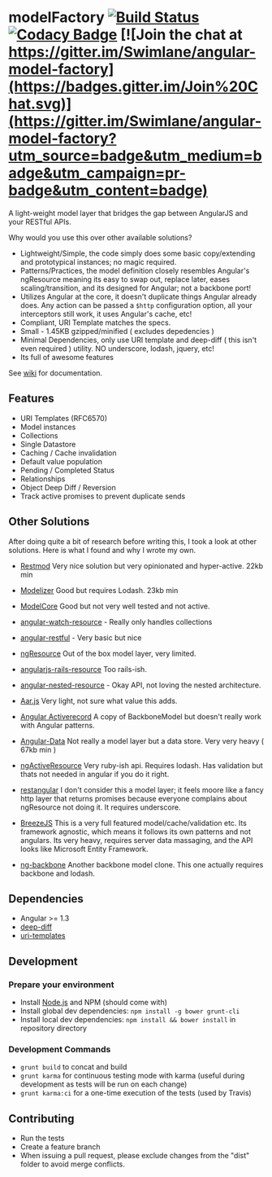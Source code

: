 # modelFactory [![Build Status](https://travis-ci.org/Swimlane/angular-model-factory.svg?branch=master)](https://travis-ci.org/Swimlane/model-factory) [![Codacy Badge](https://www.codacy.com/project/badge/d6659f50bd234f099738358a2a17bf9c)](https://www.codacy.com/public/amcdaniel2/model-factory) [![Join the chat at https://gitter.im/Swimlane/angular-model-factory](https://badges.gitter.im/Join%20Chat.svg)](https://gitter.im/Swimlane/angular-model-factory?utm_source=badge&utm_medium=badge&utm_campaign=pr-badge&utm_content=badge)

A light-weight model layer that bridges the gap between AngularJS and your RESTful APIs.

Why would you use this over other available solutions?

- Lightweight/Simple, the code simply does some basic copy/extending and prototypical instances; no magic required.
- Patterns/Practices, the model definition closely resembles Angular's ngResource meaning its easy to swap out, replace later, eases scaling/transition, and its designed for Angular; not a backbone port!
- Utilizes Angular at the core, it doesn't duplicate things Angular already does.  Any action can be passed a `$http` configuration option, all your interceptors still work, it uses Angular's cache, etc!
- Compliant, URI Template matches the specs.
- Small - 1.45KB gzipped/minified ( excludes depedencies )
- Minimal Dependencies, only use URI template and deep-diff ( this isn't even required ) utility.  NO underscore, lodash, jquery, etc!
- Its full of awesome features


See [wiki](https://github.com/Swimlane/model-factory/wiki) for documentation.


## Features

- URI Templates (RFC6570)
- Model instances
- Collections
- Single Datastore
- Caching / Cache invalidation
- Default value population
- Pending / Completed Status
- Relationships
- Object Deep Diff / Reversion
- Track active promises to prevent duplicate sends


## Other Solutions

After doing quite a bit of research before writing this, I took a look at other solutions.  Here is what I found and why I wrote my own.

- [Restmod](https://github.com/platanus/angular-restmod)
Very nice solution but very opinionated and hyper-active. 22kb min

- [Modelizer](https://github.com/VasilioRuzanni/angular-modelizer)
Good but requires Lodash. 23kb min

- [ModelCore](https://github.com/klederson/ModelCore/)
Good but not very well tested and not active.

- [angular-watch-resource](https://github.com/marmorkuchen-net/angular-watch-resource) - Really only handles collections

- [angular-restful](http://esdrasedu.github.io/angular-restful/#/) - Very basic but nice

- [ngResource](https://docs.angularjs.org/api/ngResource/service/$resource)
Out of the box model layer, very limited.

- [angularjs-rails-resource](https://github.com/FineLinePrototyping/angularjs-rails-resource)
Too rails-ish.

- [angular-nested-resource](https://github.com/roypeled/angular-nested-resource) - Okay API, not loving the nested architecture.

- [Aar.js](http://aarjs.com/)
Very light, not sure what value this adds.

- [Angular Activerecord](https://github.com/bfanger/angular-activerecord)
A copy of BackboneModel but doesn't really work with Angular patterns.

- [Angular-Data](http://angular-data.pseudobry.com/)
Not really a model layer but a data store.  Very very heavy ( 67kb min )

- [ngActiveResource](https://github.com/FacultyCreative/ngActiveResource)
Very ruby-ish api.  Requires lodash.  Has validation but thats not needed in angular if you do it right.

- [restangular](https://github.com/mgonto/restangular) 
I don't consider this a model layer; it feels moore like a fancy http layer that returns promises because everyone complains about ngResource not doing it.  It requires underscore.

- [BreezeJS](http://www.breezejs.com/) 
This is a very full featured model/cache/validation etc.  Its framework agnostic, which means it follows its own patterns and not angulars.  Its very heavy, requires server data massaging, and the API looks like Microsoft Entity Framework.

- [ng-backbone](https://github.com/adrianlee44/ng-backbone)
Another backbone model clone.  This one actually requires backbone and lodash.


## Dependencies

- Angular >= 1.3
- [deep-diff](https://github.com/flitbit/diff)
- [uri-templates](https://github.com/geraintluff/uri-templates)


## Development

### Prepare your environment
* Install [Node.js](http://nodejs.org/) and NPM (should come with)
* Install global dev dependencies: `npm install -g bower grunt-cli`
* Install local dev dependencies: `npm install && bower install` in repository directory

### Development Commands
* `grunt build` to concat and build
* `grunt karma` for continuous testing mode with karma (useful during development as tests will be run on each change)
* `grunt karma:ci` for a one-time execution of the tests (used by Travis)

## Contributing
- Run the tests
- Create a feature branch
- When issuing a pull request, please exclude changes from the "dist" folder to avoid merge conflicts.
